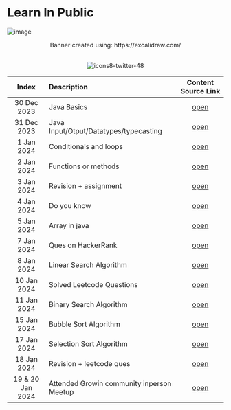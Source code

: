# Learn In Public
![image](https://github.com/KshitizRana/DailyQuest/assets/93457779/1e8fb507-57af-4518-8dc4-8d3468daeef2)

<div align="center">
  Banner created using: https://excalidraw.com/
</div>

<br>

<div align="center">
  
  ![icons8-twitter-48](https://github.com/shubhsharma19/LearnInPublic/assets/69891912/399c0d7f-428b-48d6-a5f9-05895e3bc4d9)
  
</div>

<div align="center">

|Index| Description | Content Source Link |
|:--:|:-------------|:------------------:|
|30 Dec 2023|Java Basics|[open](https://twitter.com/Kshitiztwt/status/1741050754046242957)|
|31 Dec 2023|Java Input/Otput/Datatypes/typecasting|[open](https://twitter.com/Kshitiztwt/status/1741480710316212511)|
|1 Jan 2024|Conditionals and loops|[open](https://twitter.com/Kshitiztwt/status/1741873190643589286)|
|2 Jan 2024|Functions or methods|[open](https://twitter.com/Kshitiztwt/status/1742235266742469014)|
|3 Jan 2024|Revision + assignment|[open](https://twitter.com/Kshitiztwt/status/1742617601707000055)|
|4 Jan 2024|Do you know|[open](https://twitter.com/Kshitiztwt/status/1742959214253809860)|
|5 Jan 2024|Array in java|[open](https://twitter.com/Kshitiztwt/status/1743323790858158437)|
|7 Jan 2024|Ques on HackerRank|[open](https://twitter.com/Kshitiztwt/status/1743708677918376271)|
|8 Jan 2024|Linear Search Algorithm|[open](https://twitter.com/Kshitiztwt/status/1744420378951250340)|
|10 Jan 2024|Solved Leetcode Questions|[open](https://twitter.com/Kshitiztwt/status/1744792666741543319)|
|11 Jan 2024|Binary Search Algorithm|[open](https://twitter.com/Kshitiztwt/status/1745163196275560666)|
|15 Jan 2024|Bubble Sort Algorithm|[open](https://twitter.com/Kshitiztwt/status/1746809384825754050)|
|17 Jan 2024|Selection Sort Algorithm|[open](https://twitter.com/Kshitiztwt/status/1747337265737863306)|
|18 Jan 2024|Revision + leetcode ques|[open](https://twitter.com/Kshitiztwt/status/1748039842762478003)|
|19 & 20 Jan 2024|Attended Growin community inperson Meetup|[open](https://twitter.com/Kshitiztwt/status/1748255279526051951)|

